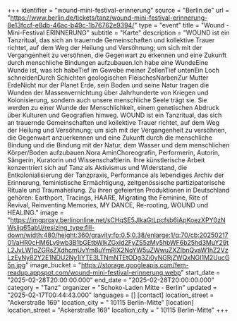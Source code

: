 +++
identifier = "wound-mini-festival-erinnerung"
source = "Berlin.de"
url = "https://www.berlin.de/tickets/tanz/wound-mini-festival-erinnerung-8e13fccf-e8db-46ac-b49c-1b76762e9394/"
type = "event"
title = "Wound - Mini-Festival ERINNERUNG"
subtitle = "Karte"
description = "WOUND ist ein Tanzritual, das sich an trauernde Gemeinschaften und kollektive Trauer richtet, auf dem Weg der Heilung und Versöhnung; um sich mit der Vergangenheit zu versöhnen, die Gegenwart zu erkennen und eine Zukunft durch menschliche Bindungen aufzubauen.Ich habe eine WundeEine Wunde ist, was ich habeTief im Gewebe meiner ZellenTief untenEin Loch schneidenDurch Schichten geologischen FleischesNarbenZur Mutter ErdeNicht nur der Planet Erde, sein Boden und seine Natur tragen die Wunden der Massenvernichtung über Jahrhunderte von Kriegen und Kolonisierung, sondern auch unsere menschliche Seele trägt sie. Sie werden zu einer Wunde der Menschlichkeit, einem genetischen Abdruck über Kulturen und Geografien hinweg. WOUND ist ein Tanzritual, das sich an trauernde Gemeinschaften und kollektive Trauer richtet, auf dem Weg der Heilung und Versöhnung; um sich mit der Vergangenheit zu versöhnen, die Gegenwart anzuerkennen und eine Zukunft durch die menschliche Bindung und die Bindung mit der Natur, dem Wasser und dem menschlichen Körper/Boden aufzubauen.Nora AminChoreografin, Performerin, Autorin, Sängerin, Kuratorin und Wissenschaftlerin. Ihre künstlerische Arbeit konzentriert sich auf Tanz als Aktivismus und Widerstand, die Entkolonialisierung der Tanzpraxis, Performance als lebendiges Archiv der Erinnerung, feministische Ermächtigung, zeitgenössische partizipatorische Rituale und Traumaheilung. Zu ihren gefeierten Produktionen in Deutschland gehören: Earthport, Tracings, HAARE, Migrating the Feminine, Rite of Revival, Reinventing Memories, MY DANCE, Re-rooting, WOUND und HEALING."
image = "https://imgproxy.berlinonline.net/sCHqSE5JIkaGtLpcfsb6iApKoezXPY0zNWsijq65abU/resizing_type:fill-down/width:480/height:360/gravity:fp:0.5:0.38/enlarge:1/q:70/cb:2025021701/aHR0cHM6Ly9wb3B1bGEtbWlkZGxld2FyZS5zMy5hbWF6b25hd3MuY29tL2JvLW1pZGRsZXdhcmUvYm8uYmRlX2NoYW5uZWwuZXZlbnQvaW1hZ2VzLzEyNy82Y2E1NDU2Ny1lYTE3LTNmNTEtODg3Zi0yNGRjZWQxNGI1M2UucG5n.jpg"
image_bucket = "https://storage.googleapis.com/fem-readup.appspot.com/wound-mini-festival-erinnerung.webp"
start_date = "2025-02-28T20:00:00.000"
end_date = "2025-02-28T20:00:00.000"
category = "Tanz"
organizer = "Schoko-Laden Mitte - Berlin"
updated = "2025-02-17T00:44:43.000"
languages = []
[contact]
location_street = "Ackerstraße 169"
location_city = " 10115 Berlin-Mitte"
[location]
location_street = "Ackerstraße 169"
location_city = " 10115 Berlin-Mitte"
+++